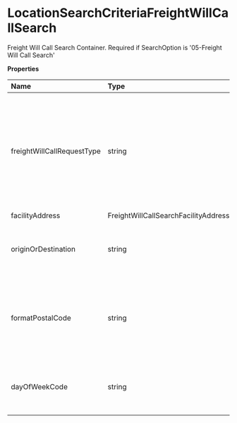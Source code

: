 # LocationSearchCriteriaFreightWillCallSearch

Freight Will Call Search Container. Required if SearchOption is '05-Freight Will Call Search'

**Properties**

| Name                       | Type                                   | Required | Description                                                                                                                                                                                                                                                                                                                          |
| :------------------------- | :------------------------------------- | :------- | :----------------------------------------------------------------------------------------------------------------------------------------------------------------------------------------------------------------------------------------------------------------------------------------------------------------------------------- |
| freightWillCallRequestType | string                                 | ✅       | Valid values are: 1 - Postal Code 2 - Delivery SLIC 3 - Delivery City/State. 1: Freight Will Call Search based on Postal Code, this search is valid for Postal code countries. 2: Freight Will Call Search based on SLIC. 3: Freight Will Call Search based on City and/or State. This Search is valid for non-postal code Countries |
| facilityAddress            | FreightWillCallSearchFacilityAddress[] | ✅       |                                                                                                                                                                                                                                                                                                                                      |
| originOrDestination        | string                                 | ✅       | OriginOrDestination is required for FreightWillCallRequestType 1 and type 3 . Valid values: 01-Origin facilities 02-Destination facilities.                                                                                                                                                                                          |
| formatPostalCode           | string                                 | ✅       | FormatPostalCode would be required in the request when FreightWillCallRequestType is 1. Valid values are: NFR-No format requested FR-format requested FS-format and search NVR-No validation requested.                                                                                                                              |
| dayOfWeekCode              | string                                 | ❌       | Day Of week Code. Valid Values are 1 to 7. 1-Sunday 2-Monday 3-Tuesday 4-Wednesday 5-Thursday 6-Friday 7-Saturday.                                                                                                                                                                                                                   |

<!-- This file was generated by liblab | https://liblab.com/ -->
